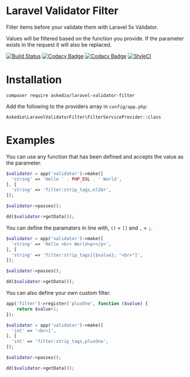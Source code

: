 # Laravel Validator Filter
Filter items before your validate them with Laravel 5s Validator.

Values will be filtered based on the function you provide. If the parameter exists in the request it will also be replaced.

[![Build Status](https://travis-ci.org/Askedio/laravel-validator-filter.svg?branch=master)](https://travis-ci.org/Askedio/laravel-validator-filter)
[![Codacy Badge](https://api.codacy.com/project/badge/Grade/f91e7399c0ff40c988ba1587f3594d8a)](https://www.codacy.com/app/gcphost/laravel-validator-filter?utm_source=github.com&amp;utm_medium=referral&amp;utm_content=Askedio/laravel-validator-filter&amp;utm_campaign=Badge_Grade)
[![Codacy Badge](https://api.codacy.com/project/badge/Coverage/f91e7399c0ff40c988ba1587f3594d8a)](https://www.codacy.com/app/gcphost/laravel-validator-filter?utm_source=github.com&amp;utm_medium=referral&amp;utm_content=Askedio/laravel-validator-filter&amp;utm_campaign=Badge_Coverage)
[![StyleCI](https://styleci.io/repos/64607017/shield)](https://styleci.io/repos/64607017)

# Installation
~~~
composer require askedio/laravel-validator-filter
~~~

Add the following to the providers array in `config/app.php`:
~~~
Askedio\LaravelValidatorFilter\FilterServiceProvider::class
~~~

# Examples

You can use any function that has been defined and accepts the value as the parameter.
```php
$validator = app('validator')->make([
  'string' => 'Hello ' . PHP_EOL . ' World',
], [
  'string' => 'filter:strip_tags,nl2br',
]);

$validator->passes();

dd($validator->getData());
```

You can define the paramaters in line with, `()` = `[]` and `,` = `;`.
```php
$validator = app('validator')->make([
  'string' => 'Hello <br> World<p></p>',
], [
  'string' => 'filter:strip_tags[{$value}; "<br>"]',
]);

$validator->passes();

dd($validator->getData());
```

You can also define your own custom filter.
```php
app('filter')->register('plusOne', function ($value) {
    return $value+1;
});

$validator = app('validator')->make([
  'int' => '<br>1',
], [
  'int' => 'filter:strip_tags,plusOne',
]);

$validator->passes();

dd($validator->getData());
```